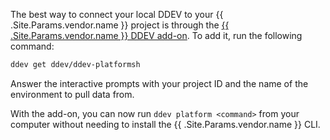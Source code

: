 <!-- shortcode start {{ .Name }} -->
The best way to connect your local DDEV to your {{ .Site.Params.vendor.name }} project is through the [{{ .Site.Params.vendor.name }}  DDEV add-on](https://github.com/ddev/ddev-platformsh).
To add it, run the following command:

```bash
ddev get ddev/ddev-platformsh
```

Answer the interactive prompts with your project ID and the name of the environment to pull data from.

With the add-on, you can now run `ddev platform <command>` from your computer without needing to install the {{ .Site.Params.vendor.name }}  CLI.
<!-- shortcode end {{ .Name }} -->
